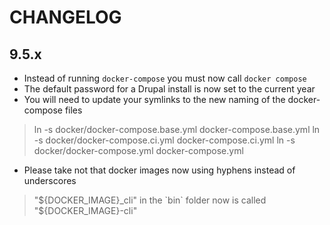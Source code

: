 # CHANGELOG

## 9.5.x

- Instead of running `docker-compose` you must now call `docker compose`
- The default password for a Drupal install is now set to the current year
- You will need to update your symlinks to the new naming of the docker-compose files

> ln -s docker/docker-compose.base.yml docker-compose.base.yml
> ln -s docker/docker-compose.ci.yml docker-compose.ci.yml
> ln -s docker/docker-compose.yml docker-compose.yml

- Please take not that docker images now using hyphens instead of underscores

> "${DOCKER_IMAGE}_cli" in the `bin` folder now is called "${DOCKER_IMAGE}-cli"
